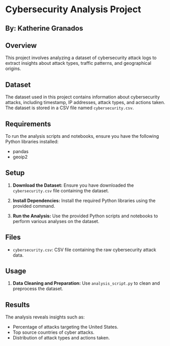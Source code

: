 # Cybersecurity Analysis Project

## By: Katherine Granados

## Overview
This project involves analyzing a dataset of cybersecurity attack logs to extract insights about attack types, traffic patterns, and geographical origins.

## Dataset
The dataset used in this project contains information about cybersecurity attacks, including timestamp, IP addresses, attack types, and actions taken. The dataset is stored in a CSV file named `cybersecurity.csv`.

## Requirements
To run the analysis scripts and notebooks, ensure you have the following Python libraries installed:
- pandas
- geoip2


## Setup
1. **Download the Dataset:** Ensure you have downloaded the `cybersecurity.csv` file containing the dataset.
   
2. **Install Dependencies:** Install the required Python libraries using the provided command.

3. **Run the Analysis:** Use the provided Python scripts and notebooks to perform various analyses on the dataset.

## Files
- `cybersecurity.csv`: CSV file containing the raw cybersecurity attack data.

## Usage
1. **Data Cleaning and Preparation:** Use `analysis_script.py` to clean and preprocess the dataset.

## Results
The analysis reveals insights such as:
- Percentage of attacks targeting the United States.
- Top source countries of cyber attacks.
- Distribution of attack types and actions taken.




